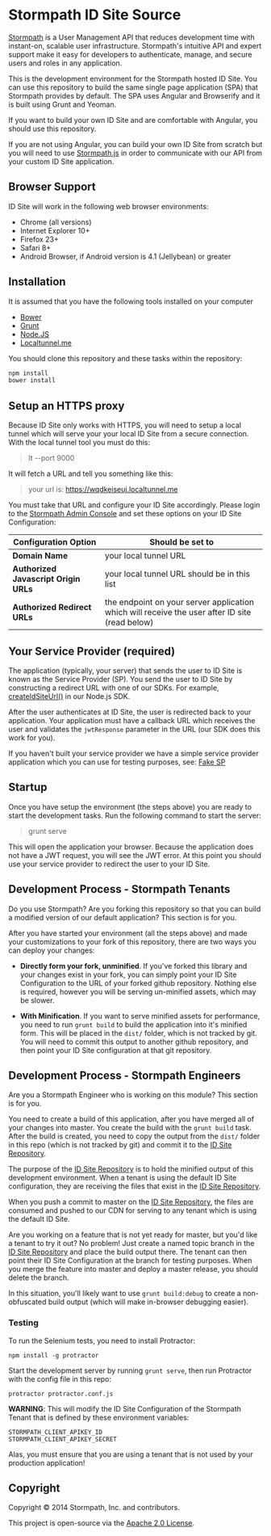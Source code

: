 # Stormpath ID Site Source #

[Stormpath](http://stormpath.com/) is a User Management API that reduces
development time with instant-on, scalable user infrastructure. Stormpath's
intuitive API and expert support make it easy for developers to authenticate,
manage, and secure users and roles in any application.

This is the development environment for the Stormpath hosted ID Site.  You can
use this repository to build the same single page application (SPA) that
Stormpath provides by default.  The SPA uses Angular and Browserify and it is
built using Grunt and Yeoman.

If you want to build your own ID Site and are comfortable with Angular, you should
use this repository.

If you are not using Angular, you can build your own ID Site from scratch
but you will need to use [Stormpath.js][] in order to communicate with our API
from your custom ID Site application.

## Browser Support

ID Site will work in the following web browser environments:

* Chrome (all versions)
* Internet Explorer 10+
* Firefox 23+
* Safari 8+
* Android Browser, if Android version is 4.1 (Jellybean) or greater

## Installation

It is assumed that you have the following tools installed on your computer

* [Bower][]
* [Grunt][]
* [Node.JS][]
* [Localtunnel.me][]

You should clone this repository and these tasks within the repository:

```sh
npm install
bower install
```

## Setup an HTTPS proxy

Because ID Site only works with HTTPS, you will need to setup a local tunnel
which will serve your your local ID Site from a secure connection.  With the
local tunnel tool you must do this:

> lt --port 9000

It will fetch a URL and tell you something like this:

> your url is: https://wqdkeiseuj.localtunnel.me

You must take that URL and configure your ID Site accordingly.  Please login
to the [Stormpath Admin Console][] and set these options on your ID Site
Configuration:

| Configuration Option                   | Should be set to                                                                    |
|----------------------------------------|-------------------------------------------------------------------------------------|
| **Domain Name**                        | your local tunnel URL   |
| **Authorized Javascript Origin URLs**  |  your local tunnel URL should be in this list  |
| **Authorized Redirect URLs**           |  the endpoint on your server application which will receive the user after ID site (read below) |

## Your Service Provider (required)

The application (typically, your server) that sends the user to ID Site is known
as the Service Provider (SP).  You send the user to ID Site by constructing a
redirect URL with one of our SDKs.  For example, [createIdSiteUrl()][] in our
Node.js SDK.

After the user authenticates at ID Site, the user is redirected back to your
application.  Your application must have a callback URL which receives the user
and validates the `jwtResponse` parameter in the URL (our SDK does this work
for you).

If you haven't built your service provider we have a simple service provider
application which you can use for testing purposes, see: [Fake SP][]


## Startup

Once you have setup the environment (the steps above) you are ready to start
the development tasks.  Run the following command to start the server:

> grunt serve

This will open the application your browser.  Because the application does not
have a JWT request, you will see the JWT error.  At this point you should use
your service provider to redirect the user to your ID Site.


## Development Process - Stormpath Tenants

Do you use Stormpath?  Are you forking this repository so that you can build a
modified version of our default application?  This section is for you.

After you have started your environment (all the steps above) and made your
customizations to your fork of this  repository, there are two ways you can
deploy your changes:

* **Directly form your fork, unminified**.  If you've forked this library and your changes
exist in your fork, you can simply point your ID Site Configuration to the URL
of your forked github repository.  Nothing else is required, however you will
be serving un-minified assets, which may be slower.

* **With Minification**.  If you want to serve minified assets for performance,
you need to run `grunt build` to build the application into it's minified form.
This will be placed in the `dist/` folder, which is not tracked by git.  You
will need to commit this output to another github repository, and then point
your ID Site configuration at that git repository.

## Development Process - Stormpath Engineers

Are you a Stormpath Engineer who is working on this module?  This section is
for you.

You need to create a build of this application, after you have merged all of
your changes into master.  You create the build with the `grunt build` task.
After the build is created, you need to copy the output from the `dist/` folder
in this repo (which is not tracked by git) and commit it to the [ID Site Repository][].

The purpose of the [ID Site Repository][] is to hold the minified output of this
development environment.  When a tenant is using the default ID Site configuration,
they are receiving the files that exist in the [ID Site Repository][].

When you push a commit to master on the [ID Site Repository][], the files
are consumed and pushed to our CDN for serving to any tenant which is using the
default ID Site.

Are you working on a feature that is not yet ready for master, but you'd like a
tenant to try it out?  No problem! Just create a named topic branch in the
[ID Site Repository][] and place the build output there.  The tenant can then
point their ID Site Configuration at the branch for testing purposes.  When you
merge the feature into master and deploy a master release, you should delete
the branch.

In this situation, you'll likely want to use `grunt build:debug` to create a
non-obfuscated build output (which will make in-browser debugging easier).


### Testing

To run the Selenium tests, you need to install Protractor:

```
npm install -g protractor
```

Start the development server by running `grunt serve`,
then run Protractor with the config file in this repo:

```
protractor protractor.conf.js
```

**WARNING**: This will modify the ID Site Configuration of the Stormpath Tenant
that is defined by these environment variables:

```
STORMPATH_CLIENT_APIKEY_ID
STORMPATH_CLIENT_APIKEY_SECRET
```
Alas, you must ensure that you are using a tenant that is not used by your
production application!

## Copyright

Copyright &copy; 2014 Stormpath, Inc. and contributors.

This project is open-source via the [Apache 2.0
License](http://www.apache.org/licenses/LICENSE-2.0).

[Bower]: http://bower.io
[createIdSiteUrl()]: https://docs.stormpath.com/nodejs/api/application#createIdSiteUrl
[Fake SP]: https://github.com/robertjd/fakesp
[Grunt]: http://gruntjs.com
[ID Site Repository]: https://github.com/stormpath/idsite
[Localtunnel.me]: http://localtunnel.me/
[Node.JS]: http://nodejs.org
[Stormpath Admin Console]: https://api.stormpath.com
[Stormpath.js]: https://github.com/stormpath/stormpath.js
